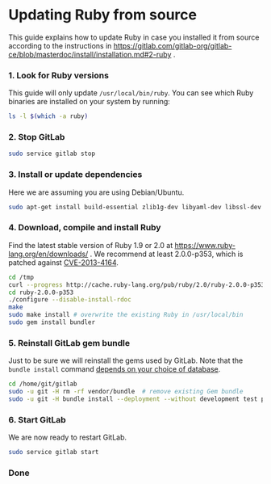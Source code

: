 # Updating Ruby from source

This guide explains how to update Ruby in case you installed it from source according to the instructions in https://gitlab.com/gitlab-org/gitlab-ce/blob/masterdoc/install/installation.md#2-ruby .

### 1. Look for Ruby versions
This guide will only update `/usr/local/bin/ruby`. You can see which Ruby binaries are installed on your system by running:

```bash
ls -l $(which -a ruby)
```

### 2. Stop GitLab

```bash
sudo service gitlab stop
```

### 3. Install or update dependencies
Here we are assuming you are using Debian/Ubuntu.

```bash
sudo apt-get install build-essential zlib1g-dev libyaml-dev libssl-dev libgdbm-dev libreadline-dev libncurses5-dev libffi-dev curl
```

### 4. Download, compile and install Ruby
Find the latest stable version of Ruby 1.9 or 2.0 at https://www.ruby-lang.org/en/downloads/ . We recommend at least 2.0.0-p353, which is patched against [CVE-2013-4164](https://www.ruby-lang.org/en/news/2013/11/22/heap-overflow-in-floating-point-parsing-cve-2013-4164/).

```bash
cd /tmp
curl --progress http://cache.ruby-lang.org/pub/ruby/2.0/ruby-2.0.0-p353.tar.gz | tar xz
cd ruby-2.0.0-p353
./configure --disable-install-rdoc
make
sudo make install # overwrite the existing Ruby in /usr/local/bin
sudo gem install bundler
```

### 5. Reinstall GitLab gem bundle
Just to be sure we will reinstall the gems used by GitLab. Note that the `bundle install` command [depends on your choice of database](https://gitlab.com/gitlab-org/gitlab-ce/blob/masterdoc/install/installation.md#install-gems).

```bash
cd /home/git/gitlab
sudo -u git -H rm -rf vendor/bundle  # remove existing Gem bundle
sudo -u git -H bundle install --deployment --without development test postgres aws # Assuming MySQL
```

### 6. Start GitLab
We are now ready to restart GitLab.

```bash
sudo service gitlab start
```

### Done
